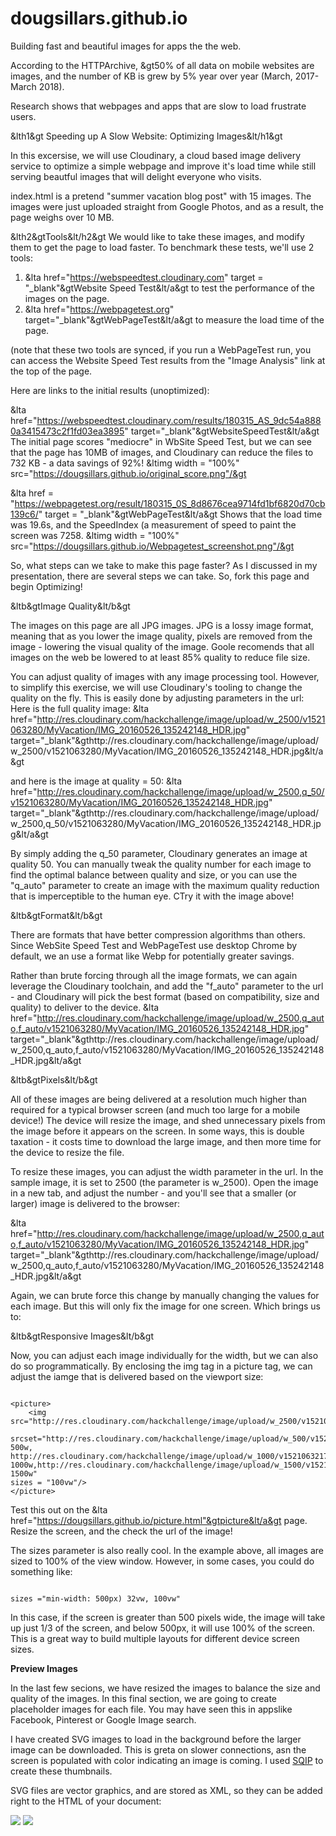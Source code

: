 # dougsillars.github.io

Building fast and beautiful images for apps the the web.  

According to the HTTPArchive, &gt50% of all data on mobile websites are images, and the number of KB is grew by 5% year over year (March, 2017- March 2018).

Research shows that webpages and apps that are slow to load frustrate users.

&lth1&gt Speeding up A Slow Website: Optimizing Images&lt/h1&gt

In this excersise, we will use Cloudinary, a cloud based image delivery service to optimize a simple webpage and improve it's load time while still serving beautful images that will delight everyone who visits.

index.html is a pretend "summer vacation blog post" with 15 images.  The images were just uploaded straight from Google Photos, and as a result, the page weighs over 10 MB.

&lth2&gtTools&lt/h2&gt
We would like to take these images, and modify them to get the page to load faster.  To benchmark these tests, we'll use 2 tools:

1. &lta href="https://webspeedtest.cloudinary.com" target = "_blank"&gtWebsite Speed Test&lt/a&gt to test the performance of the images on the page.
2. &lta href="https://webpagetest.org" target="_blank"&gtWebPageTest&lt/a&gt to measure the load time of the page.

(note that these two tools are synced, if you run a WebPageTest run, you can access the Website Speed Test results from the "Image Analysis" link at the top of the page.

Here are links to the initial results (unoptimized):

&lta href="https://webspeedtest.cloudinary.com/results/180315_AS_9dc54a8880a3415473c2f1fd03ea3895" target="_blank"&gtWebsiteSpeedTest&lt/a&gt 
The initial page scores "mediocre" in WbSite Speed Test, but we can see that the page has 10MB of images, and Cloudinary can reduce the files to 732 KB - a data savings of 92%!
&ltimg width = "100%" src="https://dougsillars.github.io/original_score.png"/&gt

&lta href = "https://webpagetest.org/result/180315_0S_8d8676cea9714fd1bf6820d70cb139c6/" target = "_blank"&gtWebPageTest&lt/a&gt
Shows that the load time was 19.6s, and the SpeedIndex (a measurement of speed to paint the screen was 7258.
&ltimg width = "100%" src="https://dougsillars.github.io/Webpagetest_screenshot.png"/&gt


So, what steps can we take to make this page faster?  As I discussed in my presentation, there are several steps we can take. So, fork this page and begin Optimizing!

&ltb&gtImage Quality&lt/b&gt

The images on this page are all JPG images.  JPG is a lossy image format, meaning that as you lower the image quality, pixels are removed from the image - lowering the visual quality of the image.  Goole recomends that all images on the web be lowered to at least 85% quality to reduce file size.

You can adjust quality of images with any image processing tool. However, to simplify this exercise, we will use Cloudinary's tooling to change the quality on the fly. This is easily done by adjusting parameters in the url:
Here is the full quality image:
&lta href="http://res.cloudinary.com/hackchallenge/image/upload/w_2500/v1521063280/MyVacation/IMG_20160526_135242148_HDR.jpg" target="_blank"&gthttp://res.cloudinary.com/hackchallenge/image/upload/w_2500/v1521063280/MyVacation/IMG_20160526_135242148_HDR.jpg&lt/a&gt

and here is the image at quality = 50:
&lta href="http://res.cloudinary.com/hackchallenge/image/upload/w_2500,q_50/v1521063280/MyVacation/IMG_20160526_135242148_HDR.jpg" target="_blank"&gthttp://res.cloudinary.com/hackchallenge/image/upload/w_2500,q_50/v1521063280/MyVacation/IMG_20160526_135242148_HDR.jpg&lt/a&gt

By simply adding the q_50 parameter, Cloudinary generates an image at quality 50.  You can manually tweak the quality number for each image to find the optimal balance between quality and size, or you can use the "q_auto" parameter to create an image with the maximum quality reduction that is imperceptible to the human eye. CTry it with the image above!


&ltb&gtFormat&lt/b&gt

There are formats that have better compression algorithms than others. Since WebSite Speed Test and WebPageTest use desktop Chrome by default, we an use a format like Webp for potentially greater savings.

Rather than brute forcing through all the image formats, we can again leverage the Cloudinary toolchain, and add the "f_auto" parameter to the url - and Cloudinary will pick the best format (based on compatibility, size and quality) to deliver to the device.
&lta href="http://res.cloudinary.com/hackchallenge/image/upload/w_2500,q_auto,f_auto/v1521063280/MyVacation/IMG_20160526_135242148_HDR.jpg" target="_blank"&gthttp://res.cloudinary.com/hackchallenge/image/upload/w_2500,q_auto,f_auto/v1521063280/MyVacation/IMG_20160526_135242148_HDR.jpg&lt/a&gt


&ltb&gtPixels&lt/b&gt

All of these images are being delivered at a resolution much higher than required for a typical browser screen (and much too large for a mobile device!)  The device will resize the image, and shed unnecessary pixels from the image before it appears on the screen.  In some ways, this is double taxation - it costs time to download the large image, and then more time for the device to resize the file.

To resize these images, you can adjust the width parameter in the url.  In the sample image, it is set to 2500 (the parameter is w_2500). Open the image in a new tab, and adjust the number - and you'll see that a smaller (or larger) image is delivered to the browser:

&lta href="http://res.cloudinary.com/hackchallenge/image/upload/w_2500,q_auto,f_auto/v1521063280/MyVacation/IMG_20160526_135242148_HDR.jpg" target="_blank"&gthttp://res.cloudinary.com/hackchallenge/image/upload/w_2500,q_auto,f_auto/v1521063280/MyVacation/IMG_20160526_135242148_HDR.jpg&lt/a&gt

Again, we can brute force this change by manually changing the values for each image.  But this will only fix the image for one screen.  Which brings us to:

&ltb&gtResponsive Images&lt/b&gt

Now, you can adjust each image individually for the width, but we can also do so programmatically.  By enclosing the img tag in a picture tag, we can adjust the iamge that is delivered based on the viewport size:

<pre><code>
&ltpicture&gt
	&ltimg src="http://res.cloudinary.com/hackchallenge/image/upload/w_2500/v1521063217/MyVacation/IMG_20160619_173136306.jpg"
			srcset="http://res.cloudinary.com/hackchallenge/image/upload/w_500/v1521063217/MyVacation/IMG_20160619_173136306.jpg 500w, http://res.cloudinary.com/hackchallenge/image/upload/w_1000/v1521063217/MyVacation/IMG_20160619_173136306.jpg 1000w,http://res.cloudinary.com/hackchallenge/image/upload/w_1500/v1521063217/MyVacation/IMG_20160619_173136306.jpg 1500w"
sizes = "100vw"/&gt
&lt/picture&gt
</code></pre>

Test this out on the &lta href="https://dougsillars.github.io/picture.html"&gtpicture&lt/a&gt page. Resize the screen, and the check the url of the image!

The sizes parameter is also really cool.  In the example above, all images are sized to 100% of the view window.  However, in some cases, you could do something like:
<pre><code>
sizes ="min-width: 500px) 32vw, 100vw"
</code></pre>

In this case, if the screen is greater than 500 pixels wide, the image will take up just 1/3 of the screen, and below 500px, it will use 100% of the screen.  This is a great way to build multiple layouts for different device screen sizes.

<b>Preview Images</b>

In the last few secions, we have resized the images to balance the size and quality of the images.  In this final section, we are going to create placeholder images for each file. You may have seen this in appslike Facebook, Pinterest or Google Image search.  

I have created SVG images to load in the background before the larger image can be downloaded.  This is greta on slower connections, asn the screen is populated with color indicating an image is coming.  I used <a href="https://github.com/technopagan/sqip">SQIP</a> to create these thumbnails.

SVG files are vector graphics, and are stored as XML, so they can be added right to the HTML of your document:

<img src="http://res.cloudinary.com/hackchallenge/image/upload/w_2500/v1521063217/MyVacation/IMG_20160619_173136306.jpg">

<img src="https://dougsillars.github.io/plitvice.svg">